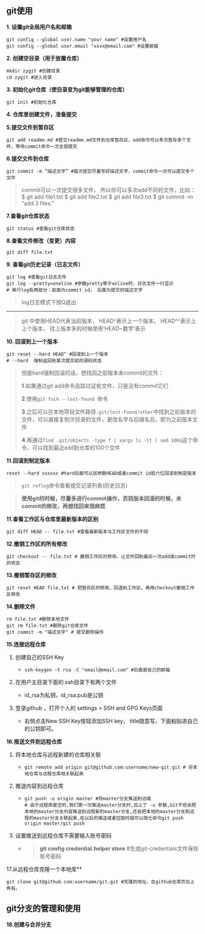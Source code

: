 ## git使用

**1. 设置git全局用户名和邮箱**

```git
git config --global user.name "your name" #设置用户名
git config --global user.email "xxxx@email.com" #设置邮箱
```

**2. 创建空目录（用于放置仓库）**

```git
mkdir zygit #创建目录
cd zygit #进入目录
```

**3. 初始化git仓库（使目录变为git能够管理的仓库）**

```git
git init #初始化仓库
```

**4. 仓库里创建文件，准备提交**

**5.提交文件到暂存区**

```
git add readme.md #提交readme.md文件到仓库暂存区，add命令可以多次暂存多个文件，等待commit命令一次全部提交
```

**6.提交文件到仓库**

```
git commit -m “描述文字” #每次提交尽量写好描述文字，commit命令一次可以提交多个文件
```

> commit可以⼀次提交很多⽂件，
> 所以你可以多次add不同的⽂件，⽐如：
> $ git add file1.txt
> $ git add file2.txt
> $ git add file3.txt
> $ git commit -m "add 3 files."

**7.查看git仓库状态**

```
git status #查看git仓库状态
```

**8.查看文件修改（变更）内容**

```
git diff file.txt
```

**9. 查看git历史记录（日志文件）**

```
git log #查看git日志文件
git log --pretty=oneline #参数pretty等于online时，日志文件一行显示
# 单行log有两部分：前面为commit id， 后面为提交的描述文字
```

> log日志模式下按Q退出

------

> git 中使用HEAD代表当前版本， HEAD^表示上一个版本， HEAD^^表示上上个版本， 往上版本多的时候使用‘HEAD~数字’表示

**10. 回滚到上一个版本**

```
git reset --hard HEAD^ #回滚到上一个版本
# --hard  强制返回到某次提交前的源码状态
```

> 但是hard强制回滚的话，想找回之前版本未commit的文件：
>
> **1**.如果通过git add命令追踪过这些文件，只是没有commit它们
>
> **2**.使用`git fsck --lost-found `命令
>
> **3**.之后可以在本地项目文件路径`.git/lost-found/other`中找到之前版本的文件，可以直接复制次目录的文件，更改名字与后缀名后，即为之前版本文件
>
> **4**.再通过`find .git/objects -type f | xargs ls -lt | sed 100q`这个命令，可以找到最近add到仓库的100个文件

**11.回滚到制定版本**

```
reset --hard xxxxxx #hard后面可以加参数HEAD或者commit id前六位回滚到制定版本
```

> `git reflog`命令查看提交记录列表(历史日志)  

> **使用git的时候，尽量多进行commit操作，否则版本回滚的时候，未commit的修改，再想找回来很麻烦**

**11.查看工作区与仓库里最新版本的区别**

```
git diff HEAD -- file.txt #查看最新版本与工作区文件的不同
```

**12.撤销工作区的所有修改**

```
git checkout -- file.txt # 撤销工作区的修改，让文件回到最后一次add或commit时的状态
```

**13.撤销暂存区的修改**

```
git reset HEAD file.txt # 把暂存区的修改，回退到工作区。再用checkout撤销工作区修改
```

**14.删除文件**

```
rm file.txt #删除本地文件
git rm file.txt #删除git仓库文件
git commit -m "描述文字" # 提交删除操作
```



**15.连接远程仓库**

1. 创建自己的SSH Key

   - ```
     ssh-keygen -t rsa -C "email@email.com" #后面是自己的邮箱
     ```

2. 在用户主目录下面的.ssh目录下有两个文件

   - id_rsa为私钥，id_rsa.pub是公钥

3. 登录github ，打开个人的 settings > SSH and GPG Keys页面

   - 右侧点击New SSH Key按钮添加SSH key， title随意写，下面粘贴进自己的公钥即可。

**16.推送文件到远程仓库**

1. 将本地仓库与远程新建的仓库相关联

   - ```
     git remote add origin git@github.com:username/new-git.git # 将本地仓库与远程仓库相关联起来
     ```

2. 推送内容到远程仓库

   - ```
     git push -u origin master #将master分支推送到远端
     # 由于远程库是空的,我们第一次推送master分支时,加上了 -u 参数,Git不但会把本地的master分支内容推送到远程新的master分支,还会把本地的master分支和远程的master分支关联起来,在以后的推送或者拉取时就可以简化命令git push origin master/git push
     ```

3. 设置推送到远程仓库不需要输入账号密码

   - > **git config  credential.helper store** #生成git-credentials文件保存账号密码

17.从远程仓库克隆一个本地库**

```
git clone git@github.com:username/git.git #克隆的地址，在github仓库页右上角有。
```

## git分支的管理和使用

**18.创建与合并分支**

